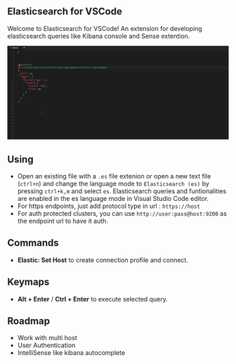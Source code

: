 ## Elasticsearch for VSCode

Welcome to Elasticsearch for VSCode! An extension for developing elasticsearch queries like Kibana console and Sense extention.

![shot](shots/all.gif)

## Using

- Open an existing file with a `.es` file extenion or open a new text file (`ctrl+n`) and change the language mode to `Elasticsearch (es)` by pressing `ctrl+k,m` and select `es`. Elasticsearch queries and funtionalities are enabled in the es language mode in Visual Studio Code editor.
- For https endpoints, just add protocol type in url : ```https://host```
- For auth protected clusters, you can use ```http://user:pass@host:9200``` as the endpoint url to have it auth.


## Commands

- **Elastic: Set Host** to create connection profile and connect.

## Keymaps

- **Alt + Enter** / **Ctrl + Enter** to execute selected query.

## Roadmap

- Work with multi host
- User Authentication
- IntelliSense like kibana autocomplete
